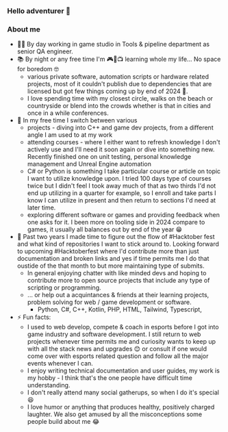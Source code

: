 ### Hello adventurer 👋

### About me

- 👩‍💻 By day working in game studio in Tools & pipeline department as senior QA engineer.
- 📚 By night or any free time I'm 🎮🎵📺 learning whole my life... No space for boredom 🤓
  - various private software, automation scripts or hardware related projects, most of it couldn't publish due to dependencies that are licensed but got few things coming up by end of 2024 🤞.
  - I love spending time with my closest circle, walks on the beach or countryside or blend into the crowds whether is that in cities and once in a while conferences.
- 🌱 In my free time I switch between various
  - projects - diving into C++ and game dev projects, from a different angle I am used to at my work
  - attending courses - where I either want to refresh knowledge I don't actively use and I'll need it soon again or dive into something new. Recently finished one on unit testing, personal knowledge management and Unreal Engine automation
  - C# or Python is something I take particular course or article on topic I want to utilize knowledge upon. I tried 100 days type of courses twice but I didn't feel I took away much of that as two thirds I'd not end up utilizing in a quarter for example, so I enroll and take parts I know I can utilize in present and then return to sections I'd need at later time.
  - exploring different software or games and providing feedback when one asks for it. I been more on tooling side in 2024 compare to games, it usually all balances out by end of the year 😁
- 👯 Past two years I made time to figure out the flow of #Hacktober fest and what kind of repositories I want to stick around to. Looking forward to upcoming #Hacktoberfest where I'd contribute more than just documentation and broken links and yes if time permits me I do that oustide of the that month to but more maintaining type of submits.
  - In general enjoying chatter with like minded devs and hoping to contribute more to open source projects that include any type of scripting or programming.
  - ... or help out a acquintances & friends at their learning projects, problem solving for web / game development or software.
    - Python, C#, C++, Kotlin, PHP, HTML, Tailwind, Typescript, 
- ⚡ Fun facts:
  - I used to web develop, compete & coach in esports before I got into game industry and software development. I still return to web projects whenever time permits me and curiosity wants to keep up with all the stack news and upgrades 😊 or consult if one would come over with esports related question and follow all the major events whenever I can.
  - I enjoy writing technical documentation and user guides, my work is my hobby - I think that's the one people have difficult time understanding.
  - I don't really attend many social gatherups, so when I do it's special 😆
  - I love humor or anything that produces healthy, positively charged laughter. We also get amused by all the misconceptions some people build about me 😂

